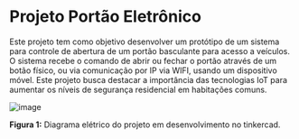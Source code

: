 # Projeto Portão Eletrônico

Este projeto tem como objetivo desenvolver um protótipo de um sistema para controle de abertura de um portão basculante para acesso a veículos. O sistema recebe o comando de abrir ou fechar o portão através de um botão físico, ou via comunicação por IP via WIFI, usando um dispositivo móvel. Este projeto busca destacar a importância das tecnologias IoT para aumentar os níveis de segurança residencial em habitações comuns.

![image](https://github.com/beatriz-ana/projeto-arduino/assets/76708862/d7dc55f5-cd60-437c-84a1-9582c323eeca)

**Figura 1:** Diagrama elétrico do projeto em desenvolvimento no tinkercad.
 
